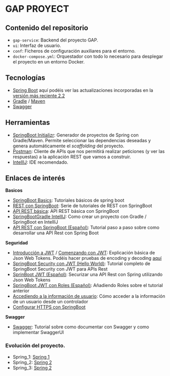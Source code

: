 # GAP PROYECT

## Contenido del repositorio


- `gap-service`: Backend del proyecto GAP.
- `ui`: Interfaz de usuario.
- `conf`: Ficheros de configuración auxiliares para el entorno.
- `docker-compose.yml`: Orquestador con todo lo necesario para desplegar el proyecto en un entorno Docker. 

## Tecnologías
- [Spring Boot](https://spring.io/projects/spring-boot) aquí podéis ver las actualizaciones incorporadas en la [versión más reciente 2.2](https://github.com/spring-projects/spring-boot/wiki/Spring-Boot-2.2-Release-Notes)
- [Gradle](https://gradle.org/) / [Maven](https://maven.apache.org/)
- [Swagger](https://swagger.io/solutions/api-documentation/)

## Herramientas
- [SpringBoot Initializr](https://start.spring.io/): Generador de proyectos de Spring con Gradle/Maven. Permite seleccionar las dependencias deseadas y genera automáticamente el *scaffolding* del proyecto.
- [Postman](https://www.getpostman.com/): Cliente de APIs que nos permitirá realizar peticiones (y ver las respuestas) a la aplicación REST que vamos a construir.
- [IntellIJ](https://www.jetbrains.com/idea/): IDE recomendado.


## Enlaces de interés

**Basicos**
- [SpringBoot Basics](https://www.baeldung.com/spring-boot): Tutoriales básicos de spring boot
- [REST con SpringBoot](https://www.baeldung.com/rest-with-spring-series): Serie de tutoriales de REST con SpringBoot
- [API REST básica](https://www.baeldung.com/building-a-restful-web-service-with-spring-and-java-based-configuration): API REST básica con SpringBoot
- [SpringBootGradle IntellIJ](https://medium.com/@ziatheonlyone/spring-rest-api-part-1-configuring-spring-boot-project-intellij-idea-gradle-385d26e01429): Como crear un proyecto con Gradle / SpringBoot en IntellIJ
- [API REST con SpringBoot (Español)](https://www.adictosaltrabajo.com/2016/12/22/aplicaciones-web-con-spring-boot-capa-a-capa/): Tutorial paso a paso sobre como desarrollar una API Rest con Spring Boot

**Seguridad**
- [Introducción a JWT](https://jwt.io/introduction/) / [Comenzando con JWT](https://auth0.com/learn/json-web-tokens/): Explicación básica de Json Web Tokens. Podéis hacer pruebas de encoding y decoding [aquí](https://jwt.io/#debugger)
- [SpringBoot Security con JWT (Hello World)](https://medium.com/swlh/spring-boot-security-jwt-hello-world-example-b479e457664c): Tutorial completo de SpringBoot Security con JWT para APIs Rest
- [SprinBoot JWT (Español)](https://www.adictosaltrabajo.com/2017/09/25/securizar-un-api-rest-utilizando-json-web-tokens/): Securizar una API Rest con Spring utilizando Json Web Tokens 
- [SpringBoot JWT con Roles (Español)](https://www.adictosaltrabajo.com/2019/03/07/securizando-un-api-rest-con-jwt-y-roles/): Añadiendo Roles sobre el tutorial anterior
- [Accediendo a la información de usuario](https://www.baeldung.com/get-user-in-spring-security): Cómo acceder a la información de un usuario desde un controlador
- [Configurar HTTPS con SpringBoot](https://www.thomasvitale.com/https-spring-boot-ssl-certificate/)

**Swagger**
- [Swagger](https://www.baeldung.com/swagger-2-documentation-for-spring-rest-api): Tutorial sobre como documentar con Swagger y como implementar SwaggerUI

### Evolución del proyecto.

- Spring_1: [Spring 1](SPRING_1.md)
- Spring_2: [Spring 2](SPRING_2.md)
- Spring_3: [Spring 2](SPRING_3.md)
